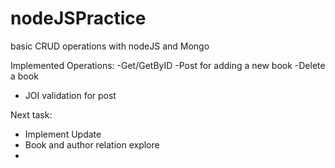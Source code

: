 # nodeJSPractice
basic CRUD operations with nodeJS and Mongo

Implemented Operations:
 -Get/GetByID
 -Post for adding a new book
 -Delete a book
 - JOI validation for post

Next task:
- Implement Update
- Book and author relation explore
- 
 
